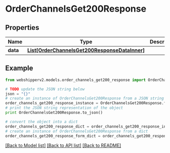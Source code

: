 # OrderChannelsGet200Response


## Properties
Name | Type | Description | Notes
------------ | ------------- | ------------- | -------------
**data** | [**List[OrderChannelsGet200ResponseDataInner]**](OrderChannelsGet200ResponseDataInner.md) |  | [optional] 

## Example

```python
from webshipperv2.models.order_channels_get200_response import OrderChannelsGet200Response

# TODO update the JSON string below
json = "{}"
# create an instance of OrderChannelsGet200Response from a JSON string
order_channels_get200_response_instance = OrderChannelsGet200Response.from_json(json)
# print the JSON string representation of the object
print OrderChannelsGet200Response.to_json()

# convert the object into a dict
order_channels_get200_response_dict = order_channels_get200_response_instance.to_dict()
# create an instance of OrderChannelsGet200Response from a dict
order_channels_get200_response_form_dict = order_channels_get200_response.from_dict(order_channels_get200_response_dict)
```
[[Back to Model list]](../README.md#documentation-for-models) [[Back to API list]](../README.md#documentation-for-api-endpoints) [[Back to README]](../README.md)


